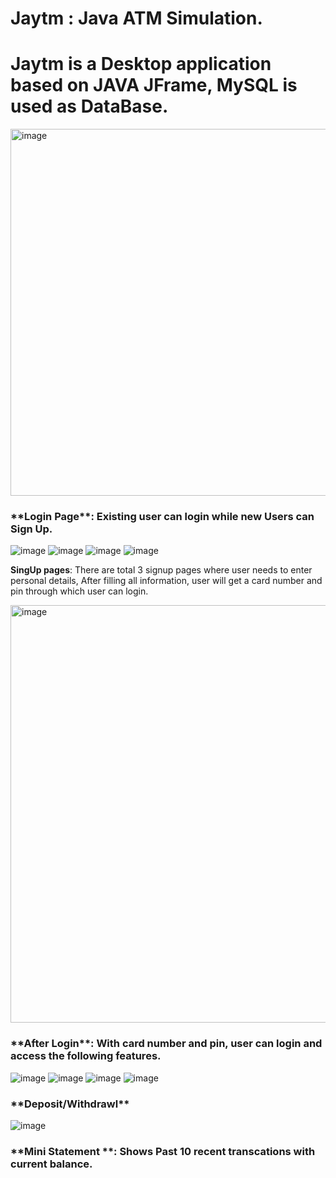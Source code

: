 # Jaytm : Java ATM Simulation.

<h1>Jaytm is a Desktop application based on JAVA JFrame, MySQL is used as DataBase.</h1>

<img width="587" alt="image" src="https://github.com/nile-ore/Jaytm/assets/75321127/fb736b5d-1111-4e00-b446-9a5c2d57514f">

<h3> **Login Page**: Existing user can login while new Users can Sign Up. </h3>

![image](https://github.com/nile-ore/Jaytm/assets/75321127/0af4b25d-c343-45f6-b4c3-4036d16a2897)
![image](https://github.com/nile-ore/Jaytm/assets/75321127/ef789131-f414-4d07-b168-eb8e03692ced)
![image](https://github.com/nile-ore/Jaytm/assets/75321127/1c8e3976-2dde-40f2-83d8-f4ca9ffe78e5)
![image](https://github.com/nile-ore/Jaytm/assets/75321127/5caba6ac-9d67-4c42-b965-b46e0ac84ada)


**SingUp pages**: There are total 3 signup pages where user needs to enter personal details, After filling all information, user will get a card number and pin through which user can login.

<img width="668" alt="image" src="https://github.com/nile-ore/Jaytm/assets/75321127/8f73b0e6-88a1-446a-aec2-4d858a4d23c4">

<h3> **After Login**: With card number and pin, user can login and access the following features.</h3>

![image](https://github.com/nile-ore/Jaytm/assets/75321127/c5c243f7-ebe3-4556-ab07-2bd99c095351)
![image](https://github.com/nile-ore/Jaytm/assets/75321127/2b2c51d0-5e75-497e-b1d6-6e404518980d)
![image](https://github.com/nile-ore/Jaytm/assets/75321127/5ccf7305-0cf3-4318-a307-c931de084a25)
![image](https://github.com/nile-ore/Jaytm/assets/75321127/81ffc885-0419-4780-a02f-de428706ccce)
<h3> **Deposit/Withdrawl**</h3>

![image](https://github.com/nile-ore/Jaytm/assets/75321127/3f47be91-aef4-4121-b6f7-2dd2acbf1cbe)

<h3>**Mini Statement **: Shows Past 10 recent transcations with current balance. </h3>




